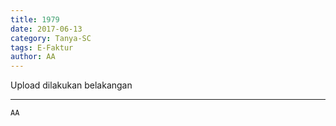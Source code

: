 ```yaml
---
title: 1979
date: 2017-06-13
category: Tanya-SC
tags: E-Faktur
author: AA
---
```


Upload dilakukan belakangan

---



`AA`
